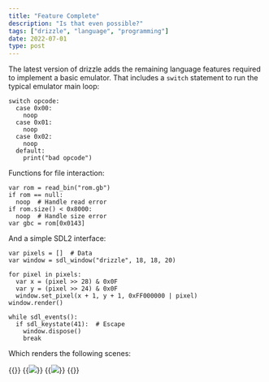 ```yaml
---
title: "Feature Complete"
description: "Is that even possible?"
tags: ["drizzle", "language", "programming"]
date: 2022-07-01
type: post
---
```

The latest version of drizzle adds the remaining language features required to implement a basic emulator. That includes a `switch` statement to run the typical emulator main loop:

```drizzle
switch opcode:
  case 0x00:
    noop
  case 0x01:
    noop
  case 0x02:
    noop
  default:
    print("bad opcode")
```

Functions for file interaction:

```drizzle
var rom = read_bin("rom.gb")
if rom == null:
  noop  # Handle read error
if rom.size() < 0x8000:
  noop  # Handle size error
var gbc = rom[0x0143]
```

And a simple SDL2 interface:

```drizzle
var pixels = []  # Data
var window = sdl_window("drizzle", 18, 18, 20)

for pixel in pixels:
  var x = (pixel >> 28) & 0x0F
  var y = (pixel >> 24) & 0x0F
  window.set_pixel(x + 1, y + 1, 0xFF000000 | pixel)
window.render()

while sdl_events():
  if sdl_keystate(41):  # Escape
    window.dispose()
    break
```

Which renders the following scenes:

{{<flex>}}
  {{<image src="drizzle/drizzle-icon.png" caption="Icon of drizzle rendered with SDL2">}}
  {{<image src="drizzle/eggvance-icon.png" caption="Icon of eggvance rendered with SDL2">}}
{{</flex>}}
